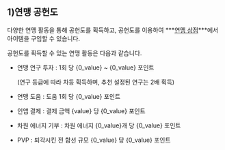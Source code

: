 ## 1)연맹 공헌도

다양한 연맹 활동을 통해 공헌도를 획득하고, 공헌도를 이용하여 ***<u>연맹 상점</u>***에서 아이템을 구입할 수 있습니다.

공헌도를 획득할 수 있는 연맹 활동은 다음과 같습니다.

- 연맹 연구 투자 : 1회 당 {0_value} ~ {0_value} 포인트

  (연구 등급에 따라 차등 획득하며, 추천 설정된 연구는 2배 획득)

- 연맹 도움 : 도움 1회 당 {0_value} 포인트

- 인앱 결제 : 결제 금액 {value} 당 {0_value} 포인트

- 차원 에너지 기부 : 차원 에너지 {0_value}개 당 {0_value} 포인트

- PVP : 퇴각시킨 전 함선 규모 {0_value} 당 {0_value} 포인트